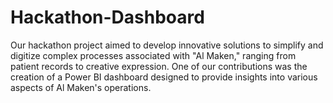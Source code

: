 # Hackathon-Dashboard
Our hackathon project aimed to develop innovative solutions to simplify and digitize complex processes associated with "Al Maken," ranging from patient records to creative expression. One of our contributions was the creation of a Power BI dashboard designed to provide insights into various aspects of Al Maken's operations.
